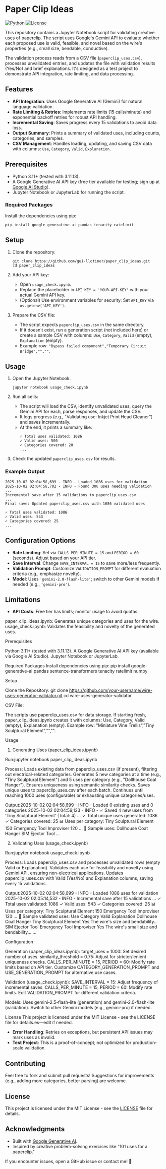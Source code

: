 # Paper Clip Ideas

[![Python](https://img.shields.io/badge/Python-3.11%2B-blue.svg)](https://www.python.org/)
[![License](https://img.shields.io/badge/License-MIT-green.svg)](LICENSE)

This repository contains a Jupyter Notebook script for validating creative uses of paperclip. The script uses Google's Gemini API to evaluate whether each proposed use is valid, feasible, and novel based on the wire's properties (e.g., small size, bendable, conductive).

The validation process reads from a CSV file (`paperclip_uses.csv`), processes unvalidated entries, and updates the file with validation results (Yes/No) and brief explanations. It's designed as a test project to demonstrate API integration, rate limiting, and data processing.

## Features
- **API Integration**: Uses Google Generative AI (Gemini) for natural language validation.
- **Rate Limiting & Retries**: Implements rate limits (15 calls/minute) and exponential backoff retries for robust API handling.
- **Incremental Saving**: Saves progress every 15 validations to avoid data loss.
- **Output Summary**: Prints a summary of validated uses, including counts, categories, and samples.
- **CSV Management**: Handles loading, updating, and saving CSV data with columns: `Use`, `Category`, `Valid`, `Explanation`.

## Prerequisites
- Python 3.11+ (tested with 3.11.13).
- A Google Generative AI API key (free tier available for testing; sign up at [Google AI Studio](https://aistudio.google.com/)).
- Jupyter Notebook or JupyterLab for running the script.

### Required Packages
Install the dependencies using pip:
```
pip install google-generative-ai pandas tenacity ratelimit
```

## Setup
1. Clone the repository:
   ```
   git clone https://github.com/gui-llotiner/paper_clip_ideas.git
   cd paper_clip_ideas
   ```

2. Add your API key:
   - Open `usage_check.ipynb`.
   - Replace the placeholder in `API_KEY = 'YOUR-API-KEY'` with your actual Gemini API key.
   - (Optional) Use environment variables for security: Set `API_KEY` via `os.getenv('API_KEY')`.

3. Prepare the CSV file:
   - The script expects `paperclip_uses.csv` in the same directory.
   - If it doesn't exist, run a generation script (not included here) or create a sample CSV with columns: `Use`, `Category`, `Valid` (empty), `Explanation` (empty).
   - Example row: `"Bypass failed component","Temporary Circuit Bridge","",""`.

## Usage
1. Open the Jupyter Notebook:
   ```
   jupyter notebook usage_check.ipynb
   ```

2. Run all cells:
   - The script will load the CSV, identify unvalidated uses, query the Gemini API for each, parse responses, and update the CSV.
   - It logs progress (e.g., "Validating use: Inkjet Print Head Cleaner") and saves incrementally.
   - At the end, it prints a summary like:
     ```
     ✓ Total uses validated: 1086
     ✓ Valid uses: 500
     ✓ Categories covered: 20
     ...
     ```

3. Check the updated `paperclip_uses.csv` for results.

### Example Output
```
2025-10-02 02:04:58,699 - INFO - Loaded 1086 uses for validation
2025-10-02 02:04:58,702 - INFO - Found 300 uses needing validation
...
Incremental save after 15 validations to paperclip_uses.csv
...
Final save: Updated paperclip_uses.csv with 1086 validated uses

✓ Total uses validated: 1086
✓ Valid uses: 543
✓ Categories covered: 25
...
```

## Configuration Options
- **Rate Limiting**: Set via `CALLS_PER_MINUTE = 15` and `PERIOD = 60` (seconds). Adjust based on your API tier.
- **Save Interval**: Change `SAVE_INTERVAL = 15` to save more/less frequently.
- **Validation Prompt**: Customize `VALIDATION_PROMPT` for different evaluation criteria (e.g., emphasize novelty).
- **Model**: Uses `'gemini-2.0-flash-lite'`; switch to other Gemini models if needed (e.g., `'gemini-pro'`).

## Limitations
- **API Costs**: Free tier has limits; monitor usage to avoid quotas.

paper_clip_ideas.ipynb: Generates unique categories and uses for the wire.
usage_check.ipynb: Validates the feasibility and novelty of the generated uses.

Prerequisites

Python 3.11+ (tested with 3.11.13).
A Google Generative AI API key (available via Google AI Studio).
Jupyter Notebook or JupyterLab.

Required Packages
Install dependencies using pip:
pip install google-generative-ai pandas sentence-transformers tenacity ratelimit numpy

Setup

Clone the Repository:
git clone https://github.com/your-username/wire-uses-generator-validator.git
cd wire-uses-generator-validator

CSV File:

The scripts use paperclip_uses.csv for data storage.
If starting fresh, paper_clip_ideas.ipynb creates it with columns: Use, Category, Valid (empty), Explanation (empty).
Example row: "Miniature Vine Trellis","Tiny Sculptural Element","","".



Usage
1. Generating Uses (paper_clip_ideas.ipynb)

Run:jupyter notebook paper_clip_ideas.ipynb


Process:
Loads existing data from paperclip_uses.csv (if present), filtering out electrical-related categories.
Generates 5 new categories at a time (e.g., "Tiny Sculptural Element") and 5 uses per category (e.g., "Dollhouse Coat Hanger").
Ensures uniqueness using semantic similarity checks.
Saves unique uses to paperclip_uses.csv after each batch.
Continues until reaching 1000 uses (configurable) or exhausting unique categories/uses.


Output:2025-10-02 02:04:58,699 - INFO - Loaded 0 existing uses and 0 categories
2025-10-02 02:04:59,123 - INFO - ✓ Saved 4 new uses from 'Tiny Sculptural Element' (Total: 4)
...
✓ Total unique uses generated: 1086
✓ Categories covered: 25
📊 Uses per category:
Tiny Sculptural Element    150
Emergency Tool Improviser  120
...
📝 Sample uses:
Dollhouse Coat Hanger
SIM Ejector Tool
...



2. Validating Uses (usage_check.ipynb)

Run:jupyter notebook usage_check.ipynb


Process:
Loads paperclip_uses.csv and processes unvalidated rows (empty Valid or Explanation).
Validates each use for feasibility and novelty using Gemini API, ensuring non-electrical applications.
Updates paperclip_uses.csv with Valid (Yes/No) and Explanation columns, saving every 15 validations.


Output:2025-10-02 02:04:58,699 - INFO - Loaded 1086 uses for validation
2025-10-02 02:05:14,532 - INFO - Incremental save after 15 validations
...
✓ Total uses validated: 1086
✓ Valid uses: 543
✓ Categories covered: 25
📊 Uses per category:
Tiny Sculptural Element    150
Emergency Tool Improviser  120
...
📝 Sample validated uses:
Use                      Category                   Valid  Explanation
Dollhouse Coat Hanger   Tiny Sculptural Element    Yes    The wire's size and bendability...
SIM Ejector Tool        Emergency Tool Improviser Yes    The wire's small size and bendability...
...



Configuration

Generation (paper_clip_ideas.ipynb):
target_uses = 1000: Set desired number of uses.
similarity_threshold = 0.75: Adjust for stricter/lenient uniqueness checks.
CALLS_PER_MINUTE = 15, PERIOD = 60: Modify rate limits based on API tier.
Customize CATEGORY_GENERATION_PROMPT and USE_GENERATION_PROMPT for alternative use cases.


Validation (usage_check.ipynb):
SAVE_INTERVAL = 15: Adjust frequency of incremental saves.
CALLS_PER_MINUTE = 15, PERIOD = 60: Modify rate limits.
Edit VALIDATION_PROMPT for different validation criteria.


Models: Uses gemini-2.5-flash-lite (generation) and gemini-2.0-flash-lite (validation). Switch to other Gemini models (e.g., gemini-pro) if needed.

License
This project is licensed under the MIT License - see the LICENSE file for details.es—edit if needed.
- **Error Handling**: Retries on exceptions, but persistent API issues may mark uses as invalid.
- **Test Project**: This is a proof-of-concept; not optimized for production-scale validation.

## Contributing
Feel free to fork and submit pull requests! Suggestions for improvements (e.g., adding more categories, better parsing) are welcome.

## License
This project is licensed under the MIT License - see the [LICENSE](LICENSE) file for details.

## Acknowledgments
- Built with [Google Generative AI](https://ai.google.dev/).
- Inspired by creative problem-solving exercises like "101 uses for a paperclip."

If you encounter issues, open a GitHub issue or contact me! 🚀
